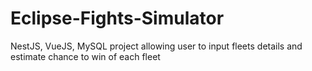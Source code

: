 # Eclipse-Fights-Simulator
NestJS, VueJS, MySQL project allowing user to input fleets details and estimate chance to win of each fleet
